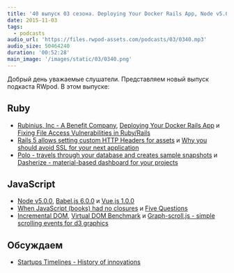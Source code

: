 ```yaml
---
title: '40 выпуск 03 сезона. Deploying Your Docker Rails App, Node v5.0.0, Babel.js 6, Vue.js 1.0.0, Graph-scroll.js и прочее'
date: 2015-11-03
tags:
  - podcasts
audio_url: 'https://files.rwpod-assets.com/podcasts/03/0340.mp3'
audio_size: 50464240
duration: '00:52:28'
main_image: '/images/static/03/0340.png'
---
```


Добрый день уважаемые слушатели. Представляем новый выпуск подкаста RWpod. В этом выпуске:

## Ruby

- [Rubinius, Inc - A Benefit Company](http://rubini.us/2015/10/27/rubinius-inc-a-benefit-company/), [Deploying Your Docker Rails App](http://blog.codeship.com/deploying-docker-rails-app/) и [Fixing File Access Vulnerabilities in Ruby/Rails](http://gavinmiller.io/2015/fixing-file-access-vulnerabilities-in-ruby-and-rails/)
- [Rails 5 allows setting custom HTTP Headers for assets](http://blog.bigbinary.com/2015/10/31/rails-5-allows-setting-custom-http-headers-for-assets.html) и [Why you should avoid SSL for your next application](https://www.cossacklabs.com/avoid-ssl-for-your-next-app.html)
- [Polo - travels through your database and creates sample snapshots](https://github.com/IFTTT/polo) и [Dasherize - material-based dashboard for your projects](https://www.dasherize.com/)

## JavaScript

- [Node v5.0.0](https://nodejs.org/en/blog/release/v5.0.0/), [Babel.js 6.0.0](http://babeljs.io/blog/2015/10/29/6.0.0/) и [Vue.js 1.0.0](http://vuejs.org/2015/10/26/1.0.0-release/)
- [When JavaScript (books) had no closures](http://itturnsout.com/when-javascript-books-had-no-closures/) и [Five Questions](http://rmurphey.com/blog/2015/10/08/five-questions/)
- [Incremental DOM](http://google.github.io/incremental-dom/#about), [Virtual DOM Benchmark](http://vdom-benchmark.github.io/vdom-benchmark/) и [Graph-scroll.js - simple scrolling events for d3 graphics](http://1wheel.github.io/graph-scroll/)

## Обсуждаем

- [Startups Timelines - History of innovations](http://www.startlin.es/)
